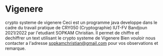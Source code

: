 # Vigenere
crypto systeme de vigenere
Ceci est un programme java developpe dans le cadre du travail pratique de CRY050 (Cryptographie) 
IUT-FV Bandjoun 2021/2022 par l'etudiant SOPKAM Christian.
Il permet de chiffre et dechiffrer un text utilisant le crypto systeme de Vigenere
Bien vouloir nous contacter a l'adresse sopkamchristian@gmail.com 
pour vos observations et remarque.
